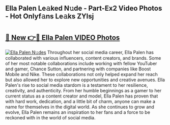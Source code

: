 ## Ella Palen Le𝚊ked N𝚞de - Part-Ex2 Video Photos - Hot Onlyf𝚊ns Le𝚊ks ZYIsj

# <h2><a href="http://ab38928.deff.icu/?id=Ella+Palen">🔗 New 👉🔴 Ella Palen VIDEO Photos</a></h2>

[![Ella Palen N𝚞des](https://i.imgur.com/rIISA9y.gif)](http://ab38928.deff.icu/?id=Ella+Palen)
Throughout her social media career, Ella Palen has collaborated with various influencers, content creators, and brands. Some of her most notable collaborations include working with fellow YouTuber and gamer, Chance Sutton, and partnering with companies like Boost Mobile and Nike. These collaborations not only helped expand her reach but also allowed her to explore new opportunities and creative avenues. Ella Palen's rise to social media stardom is a testament to her resilience, creativity, and authenticity. From her humble beginnings as a gamer to her current status as a content creator and model, Ella Palen has proven that with hard work, dedication, and a little bit of charm, anyone can make a name for themselves in the digital world. As she continues to grow and evolve, Ella Palen remains an inspiration to her fans and a force to be reckoned with in the world of social media.

